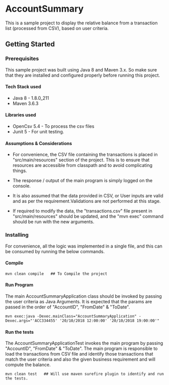# AccountSummary
This is a sample project to display the relative balance from a transaction list (processed from CSV), based on user criteria.

## Getting Started

### Prerequisites

This sample project was built using Java 8 and Maven 3.x. So make sure that they are installed and configured properly
before running this project.

#### Tech Stack used
* Java 8 - 1.8.0_211
* Maven 3.6.3

#### Libraries used
* OpenCsv 5.4 - To process the csv files
* Junit 5 - For unit testing.


#### Assumptions & Considerations
* For convenience, the CSV file containing the transactions is placed in "src/main/resources" section of the project. 
  This is to ensure that resources are accessible from classpath and to avoid complicating things.
  
* The response / output of the main program is simply logged on the console. 

* It is also assumed that the data provided in CSV, or User inputs are valid and as per the requirement.Validations are not 
  performed at this stage. 
  
* If required to modify the data, the "transactions.csv" file present in "src/main/resources" should be updated, 
  and the "mvn exec" command should be run with the new arguments.

### Installing
For convenience, all the logic was implemented in a single file, and this can be consumed by running the below commands.

#### Compile
```
mvn clean compile   ## To Compile the project
```

#### Run Program
The main AccountSummaryApplication class should be invoked by passing the user criteria as Java Arguments. 
It is expected that the params are passed in the order of "AccountID", "FromDate" & "ToDate".
```
mvn exec:java -Dexec.mainClass="AccountSummaryApplication" -Dexec.args="'ACC334455' '20/10/2018 12:00:00' '20/10/2018 19:00:00'"
```

#### Run the tests
The AccountSummaryApplicationTest invokes the main program by passing "AccountID", "FromDate" & "ToDate".
The main program is responsible to load the transactions from CSV file and identify those transactions that match the 
user criteria and also the given business requirement and will compute the balance. 

```
mvn clean test   ## Will use maven surefire plugin to identify and run the tests.
```